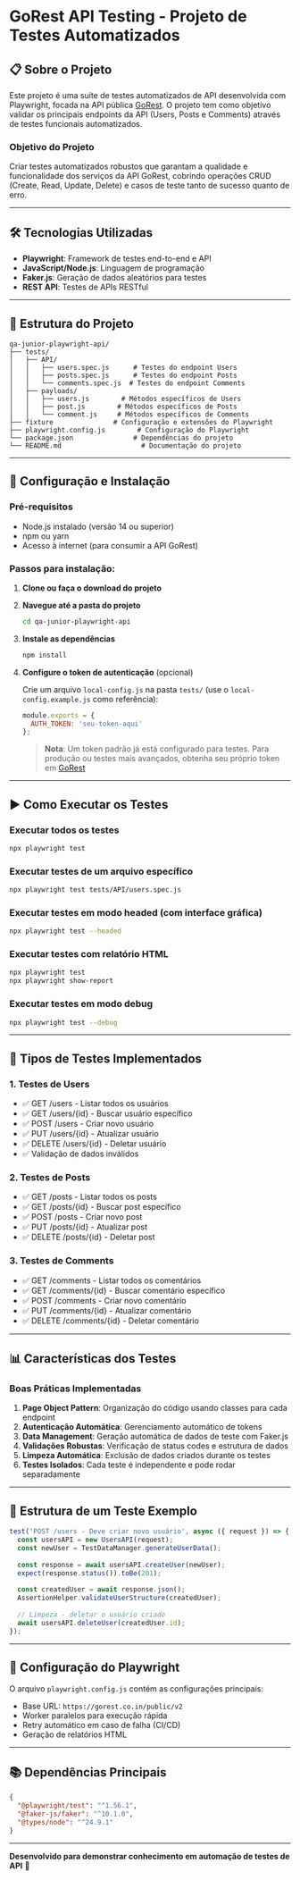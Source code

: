 # GoRest API Testing - Projeto de Testes Automatizados

## 📋 Sobre o Projeto

Este projeto é uma suíte de testes automatizados de API desenvolvida com Playwright, focada na API pública [GoRest](https://gorest.co.in/). O projeto tem como objetivo validar os principais endpoints da API (Users, Posts e Comments) através de testes funcionais automatizados.

### Objetivo do Projeto
Criar testes automatizados robustos que garantam a qualidade e funcionalidade dos serviços da API GoRest, cobrindo operações CRUD (Create, Read, Update, Delete) e casos de teste tanto de sucesso quanto de erro.

---

## 🛠️ Tecnologias Utilizadas

- **Playwright**: Framework de testes end-to-end e API
- **JavaScript/Node.js**: Linguagem de programação
- **Faker.js**: Geração de dados aleatórios para testes
- **REST API**: Testes de APIs RESTful

---

## 📁 Estrutura do Projeto

```
qa-junior-playwright-api/
├── tests/
│   ├── API/
│   │   ├── users.spec.js      # Testes do endpoint Users
│   │   ├── posts.spec.js      # Testes do endpoint Posts
│   │   └── comments.spec.js  # Testes do endpoint Comments
│   ├── payloads/
│   │   ├── users.js        # Métodos específicos de Users
│   │   ├── post.js        # Métodos específicos de Posts
│   │   └── comment.js     # Métodos específicos de Comments
├── fixture               # Configuração e extensões do Playwright
├── playwright.config.js        # Configuração do Playwright
└── package.json               # Dependências do projeto
└── README.md                    # Documentação do projeto
```

---

## 🚀 Configuração e Instalação

### Pré-requisitos
- Node.js instalado (versão 14 ou superior)
- npm ou yarn
- Acesso à internet (para consumir a API GoRest)

### Passos para instalação:

1. **Clone ou faça o download do projeto**

2. **Navegue até a pasta do projeto**
   ```bash
   cd qa-junior-playwright-api
   ```

3. **Instale as dependências**
   ```bash
   npm install
   ```

4. **Configure o token de autenticação** (opcional)
   
   Crie um arquivo `local-config.js` na pasta `tests/` (use o `local-config.example.js` como referência):
   ```javascript
   module.exports = {
     AUTH_TOKEN: 'seu-token-aqui'
   };
   ```
   
   > **Nota**: Um token padrão já está configurado para testes. Para produção ou testes mais avançados, obtenha seu próprio token em [GoRest](https://gorest.co.in/)

---

## ▶️ Como Executar os Testes

### Executar todos os testes
```bash
npx playwright test
```

### Executar testes de um arquivo específico
```bash
npx playwright test tests/API/users.spec.js
```

### Executar testes em modo headed (com interface gráfica)
```bash
npx playwright test --headed
```

### Executar testes com relatório HTML
```bash
npx playwright test
npx playwright show-report
```

### Executar testes em modo debug
```bash
npx playwright test --debug
```

---

## 🧪 Tipos de Testes Implementados

### 1. Testes de Users
- ✅ GET /users - Listar todos os usuários
- ✅ GET /users/{id} - Buscar usuário específico
- ✅ POST /users - Criar novo usuário
- ✅ PUT /users/{id} - Atualizar usuário
- ✅ DELETE /users/{id} - Deletar usuário
- ✅ Validação de dados inválidos

### 2. Testes de Posts
- ✅ GET /posts - Listar todos os posts
- ✅ GET /posts/{id} - Buscar post específico
- ✅ POST /posts - Criar novo post
- ✅ PUT /posts/{id} - Atualizar post
- ✅ DELETE /posts/{id} - Deletar post

### 3. Testes de Comments
- ✅ GET /comments - Listar todos os comentários
- ✅ GET /comments/{id} - Buscar comentário específico
- ✅ POST /comments - Criar novo comentário
- ✅ PUT /comments/{id} - Atualizar comentário
- ✅ DELETE /comments/{id} - Deletar comentário

---

## 📊 Características dos Testes

### Boas Práticas Implementadas

1. **Page Object Pattern**: Organização do código usando classes para cada endpoint
2. **Autenticação Automática**: Gerenciamento automático de tokens
3. **Data Management**: Geração automática de dados de teste com Faker.js
4. **Validações Robustas**: Verificação de status codes e estrutura de dados
5. **Limpeza Automática**: Exclusão de dados criados durante os testes
6. **Testes Isolados**: Cada teste é independente e pode rodar separadamente

---

## 📝 Estrutura de um Teste Exemplo

```javascript
test('POST /users - Deve criar novo usuário', async ({ request }) => {
  const usersAPI = new UsersAPI(request);
  const newUser = TestDataManager.generateUserData();
  
  const response = await usersAPI.createUser(newUser);
  expect(response.status()).toBe(201);
  
  const createdUser = await response.json();
  AssertionHelper.validateUserStructure(createdUser);
  
  // Limpeza - deletar o usuário criado
  await usersAPI.deleteUser(createdUser.id);
});
```

---

## 🔧 Configuração do Playwright

O arquivo `playwright.config.js` contém as configurações principais:
- Base URL: `https://gorest.co.in/public/v2`
- Worker paralelos para execução rápida
- Retry automático em caso de falha (CI/CD)
- Geração de relatórios HTML

---

## 📚 Dependências Principais

```json
{
  "@playwright/test": "^1.56.1",
  "@faker-js/faker": "^10.1.0",
  "@types/node": "^24.9.1"
}
```

---

**Desenvolvido para demonstrar conhecimento em automação de testes de API** 🚀

